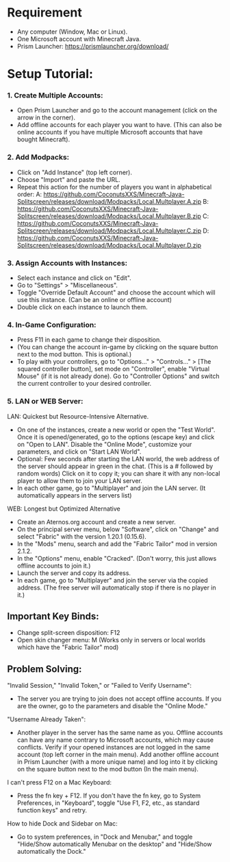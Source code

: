 # Requirement
- Any computer (Window, Mac or Linux).
- One Microsoft account with Minecraft Java.
- Prism Launcher: https://prismlauncher.org/download/

# Setup Tutorial:

### 1. Create Multiple Accounts:
- Open Prism Launcher and go to the account management (click on the arrow in the corner).
- Add offline accounts for each player you want to have. (This can also be online accounts if you have multiple Microsoft accounts that have bought Minecraft).

### 2. Add Modpacks:
- Click on "Add Instance" (top left corner).
- Choose "Import" and paste the URL.
- Repeat this action for the number of players you want in alphabetical order:
     A: https://github.com/CoconutsXXS/Minecraft-Java-Splitscreen/releases/download/Modpacks/Local.Multplayer.A.zip
     B: https://github.com/CoconutsXXS/Minecraft-Java-Splitscreen/releases/download/Modpacks/Local.Multplayer.B.zip
     C: https://github.com/CoconutsXXS/Minecraft-Java-Splitscreen/releases/download/Modpacks/Local.Multplayer.C.zip
     D: https://github.com/CoconutsXXS/Minecraft-Java-Splitscreen/releases/download/Modpacks/Local.Multplayer.D.zip

### 3. Assign Accounts with Instances:
- Select each instance and click on "Edit".
- Go to "Settings" > "Miscellaneous".
- Toggle "Override Default Account" and choose the account which will use this instance. (Can be an online or offline account)
- Double click on each instance to launch them.

### 4. In-Game Configuration:
- Press F11 in each game to change their disposition.
- (You can change the account in-game by clicking on the square button next to the mod button. This is optional.)
- To play with your controllers, go to "Options..." > "Controls..." > [The squared controller button], set mode on "Controller", enable "Virtual Mouse" (if it is not already done). Go to "Controller Options" and switch the current controller to your desired controller.

### 5. LAN or WEB Server:
LAN: Quickest but Resource-Intensive Alternative.
- On one of the instances, create a new world or open the "Test World". Once it is opened/generated, go to the options (escape key) and click on "Open to LAN". Disable the "Online Mode", customize your parameters, and click on "Start LAN World".
- Optional: Few seconds after starting the LAN world, the web address of the server should appear in green in the chat. (This is a # followed by random words) Click on it to copy it; you can share it with any non-local player to allow them to join your LAN server.
- In each other game, go to "Multiplayer" and join the LAN server. (It automatically appears in the servers list)

WEB: Longest but Optimized Alternative
- Create an Aternos.org account and create a new server.
- On the principal server menu, below "Software", click on "Change" and select "Fabric" with the version 1.20.1 (0.15.6).
- In the "Mods" menu, search and add the "Fabric Tailor" mod in version 2.1.2.
- In the "Options" menu, enable "Cracked". (Don't worry, this just allows offline accounts to join it.)
- Launch the server and copy its address.
- In each game, go to "Multiplayer" and join the server via the copied address. (The free server will automatically stop if there is no player in it.)



## Important Key Binds:

- Change split-screen disposition: F12
- Open skin changer menu: M (Works only in servers or local worlds which have the "Fabric Tailor" mod)



## Problem Solving:

"Invalid Session," "Invalid Token," or "Failed to Verify Username":
- The server you are trying to join does not accept offline accounts. If you are the owner, go to the parameters and disable the "Online Mode."

"Username Already Taken":
- Another player in the server has the same name as you. Offline accounts can have any name contrary to Microsoft accounts, which may cause conflicts. Verify if your opened instances are not logged in the same account (top left corner in the main menu). Add another offline account in Prism Launcher (with a more unique name) and log into it by clicking on the square button next to the mod button (In the main menu).

I can't press F12 on a Mac Keyboard:
- Press the fn key + F12. If you don't have the fn key, go to System Preferences, in "Keyboard", toggle "Use F1, F2, etc., as standard function keys" and retry.

How to hide Dock and Sidebar on Mac:
- Go to system preferences, in "Dock and Menubar," and toggle "Hide/Show automatically Menubar on the desktop" and "Hide/Show automatically the Dock."
